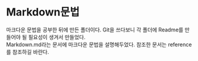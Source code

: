 # Markdown문법
마크다운 문법을 공부한 뒤에 만든 폴더이다. Git을 쓰다보니 각 폴더에 Readme를 만들어야 될 필요성이 생겨서 만들었다.  
Markdown.md라는 문서에 마크다운 문법을 설명해두었다. 참조한 문서는 reference를 참조하길 바란다.